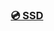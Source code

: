 <h3 align="center"><a href="https://github.com/awesome-windows11/hardware/tree/main/SSD">💿 SSD</a></h3>
